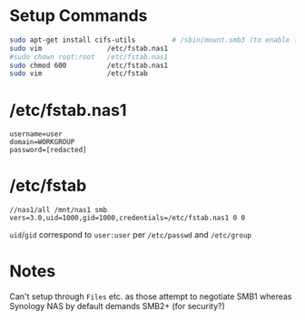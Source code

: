 # Setup Commands

```sh
sudo apt-get install cifs-utils         # /sbin/mount.smb3 (to enable fstab)
sudo vim                /etc/fstab.nas1
#sudo chown root:root   /etc/fstab.nas1
sudo chmod 600          /etc/fstab.nas1
sudo vim                /etc/fstab
```



# /etc/fstab.nas1

```
username=user
domain=WORKGROUP
password=[redacted]
```



# /etc/fstab

```
//nas1/all /mnt/nas1 smb vers=3.0,uid=1000,gid=1000,credentials=/etc/fstab.nas1 0 0
```

`uid`/`gid` correspond to `user:user` per `/etc/passwd` and `/etc/group`



# Notes

Can't setup through `Files` etc. as those attempt to negotiate SMB1 whereas Synology NAS by default demands SMB2+ (for security?)
